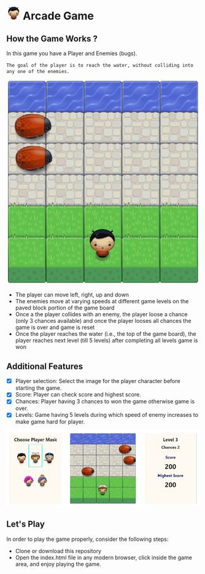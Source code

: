 # ![Screenshot](favicon.ico) Arcade Game

## How the Game Works ?

In this game you have a Player and Enemies (bugs).

```
The goal of the player is to reach the water, without colliding into any one of the enemies.
```
![Screenshot](./images/game-demo.gif)

- The player can move left, right, up and down
- The enemies move at varying speeds at different game levels on the paved block portion of the game board
- Once a the player collides with an enemy, the player loose a chance (only 3 chances available) and once the player looses all chances the game is over and game is reset
- Once the player reaches the water (i.e., the top of the game board), the player reaches next level (till 5 levels) after completing all levels game is won

## Additional Features

- [x] Player selection: Select the image for the player character before starting the game.
- [x] Score: Player can check score and highest score.
- [x] Chances: Player having 3 chances to won the game otherwise game is over.
- [x] Levels: Game having 5 levels during which speed of enemy increases to make game hard for player.

![Screenshot](./images/game-view.png)

## Let's Play

In order to play the game properly, consider the following steps:

- Clone or download this repository
- Open the index.html file in any modern browser, click inside the game area, and enjoy playing the game.